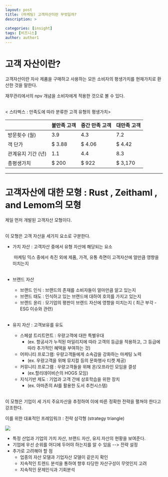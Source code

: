 ```yaml
---
layout: post
title: (마케팅) 고객자산이란 무엇일까?
description: >
  
categories: [insight]
tags: [비즈니스]
author: author1
---
```


# 고객 자산이란?

고객자산이란 자사 제품을 구매하고 사용하는 모든 소비자의 평생가치를 현재가치로 환산한 것을 말한다. <br>

재무관리에서의 npv 개념을 소비자에게 적용한 것으로 볼 수 있다. <br><br>



< 스타벅스 : 만족도에 따라 분류한 고객 유형의 평생가치>

|                    | 불만족 고객 | 중간 만족 고객 | 대만족 고객 |
| ------------------ | ----------- | -------------- | ----------- |
| 방문횟수 (월)      | 3.9         | 4.3            | 7.2         |
| 객 단가            | $ 3.88      | $ 4.06         | $ 4.42      |
| 관계유지 기간 (년) | 1.1         | 4.4            | 8.3         |
| 총평생가치         | $ 200       | $ 922          | $ 3,170     |




---

# 고객자산에 대한  모형 : Rust , Zeithaml , and Lemom의 모형



제일 먼저 개발된 고객자산 모형이다. <br><br>

이 모형은 고객 자산을 세가지 요소로 구분한다. <br>

- 가치 자산 : 고객자산 중에서 유형 자산에 해당되는 요소<br>

  ​				 마케팅 믹스 중에서 촉진 외에 제품, 가격, 유통 측면이 고객자산에 얼만큼 영향을 미치는지 <br><br>

- 브랜드 자산 <br>

  - 브랜드 인식 : 브랜드의 존재를 소비자들이 얼마만큼 알고 있는지<br>
  - 브랜드 태도 : 인식하고 있는 브랜드에 대하여 호의를 가지고 있는지<br>
  - 브랜드 윤리 : 모기업의 평판이 브랜드 자산에 영향을 미치는지 ( 최근 부각 - ESG 이슈와 관련)<br><br>

- 유지 자산 : 고객보유를 유도<br>

  - 스페셜 트리트먼트 : 우량고객에 대한 특별우대<br>
    - (ex. 항공사가 누적된 마일리지에 따라 고객의 등급을 적용하고, 그 등급에 따라 추가적인 혜택을 부여하는 것)<br>
  - 어피니티 프로그램: 우량고객들에게 소속감을 강화하는 마케팅 노력 <br>
    -  (ex. 우량고객을 위해 뮤지컬 등의 문화행사 티켓 제공)<br>
  - 커뮤니티 프로그램 : 우량고객들을 위해 온/오프라인 모임을 결성<br>
    - (ex.할리데이비슨의 HOGS 모임)<br>
  - 지식기반 제도 : 기업과 고객 간에 상호학습을 위한 장치<br>
    - (ex. 아마존의 AI를 활용한 도서 추천시스템)<br><br>



이 모형은 기업이 세 가지 주요자산을 추정하여 이에 따른 정확한 전략을 펼쳐야 한다고 강조한다. <br>

이를 위한 대표적인 프레임워크 : 전략 삼각형 (strategy triangle) 


<img src="{{ site.baseurl }}/assets/img/rust/triangle.jpeg">

- 특정 산업과 기업의 가치 자산, 브랜드 자산, 유지 자산의 현황을 보여준다. <br>
- 기업에 우선 순위를 어디에 두어야 하는지를 알 수 있음 --> 전략 설정 <br>
- 추가로 고려해야 할 점<br>
  - 업종의 자산 모델과 기업자산 모델이 같은지 확인<br>
  - 지속적인 트렌드 분석을 통하여 향후 타당한 자산구성이 무엇인지 고려<br>
  - 지속적인 문제인식과 기회분석<br>

